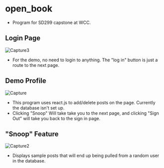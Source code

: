 # open_book

- Program for SD299 capstone at WCC.

## Login Page
![Capture3](https://github.com/TJH2/open_book_react/assets/82971033/73806279-0372-463d-aebe-7a704fa7be78)
- For the demo, no need to login to anything. The "log in" button is just a route to the next page.
## Demo Profile
![Capture](https://github.com/TJH2/open_book_react/assets/82971033/2799ad1e-c1ca-4360-ba56-19db82cf6602)
- This program uses react.js to add/delete posts on the page. Currently the database isn't set up.
- Clicking "Snoop" Will take take you to the next page, and clicking "Sign Out" will take you back to the sign in page.
## "Snoop" Feature
![Capture2](https://github.com/TJH2/open_book_react/assets/82971033/98c49444-aeb7-4a60-aad4-6c4cbd8dd363)
- Displays sample posts that will end up being pulled from a random user in the database.
